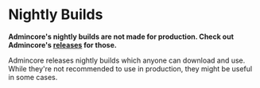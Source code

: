 # Nightly Builds
**Admincore's nightly builds are not made for production. Check out Admincore's [releases](https://github.com/RudRecciah/admincore/releases) for those.**

Admincore releases nightly builds which anyone can download and use. While they're not recommended to use in production, they might be useful in some cases.